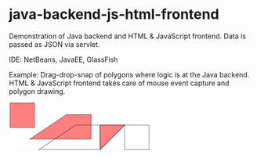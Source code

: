 # java-backend-js-html-frontend
Demonstration of Java backend and HTML &amp; JavaScript frontend. Data is passed as JSON via servlet.

IDE: NetBeans, JavaEE, GlassFish

Example: Drag-drop-snap of polygons where logic is at the Java backend. HTML & JavaScript frontend takes care of mouse event capture and polygon drawing.
 
 ![alt tag](https://raw.githubusercontent.com/samilkorkmaz/java-backend-js-html-frontend/master/screenshot.png)

